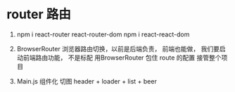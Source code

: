 # router 路由

  1. npm i react-router react-router-dom
    npm i react-react-dom

  2. BrowserRouter  浏览器路由切换，以前是后端负责，
    前端也能做， 我们要启动前端路由功能， 不是标配
    用BrowserRouter 包住 route 的配置 接管整个项目

  3. Main.js  组件化  切图
      header + loader + list + beer